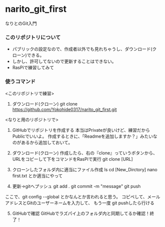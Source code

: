 # narito_git_first
なりとのGit入門

### このリポジトリについて
- パブリックの設定なので、作成者以外でも見れちゃうし、ダウンロード(クローン)できる。
- しかし、許可してないので更新することはできない。
- RasPiで練習してみて

### 使うコマンド
<このリポジトリで練習>
1. ダウンロード(クローン)
git clone https://github.com/Yokohide0317/narito_git_first.git


<なりと用のリポジトリで>
1. GitHubでリポジトリを作成する
本当はPrivateが良いけど、練習だからPublicでいいよ。
作成するときに、「Readmeを追加しますか？」みたいなのがあるから追加しておいて。

2. ダウンロード(クローン)
作成したら、右の『clone』っていうボタンから、URLをコピーして下をコマンドをRasPiで実行
git clone [URL]

3. クローンしたフォルダ内に適当にファイル作成
ls
cd [New_Dirctory]
nano first.txt
とか適当にやって

4. 更新→gitへプッシュ
git add .
git commit -m "message"
git push

ここで、git config --global とかなんとか言われると思う。
コピペして、メールアドレスとGitのユーザーネームを入力して、
もう一度 git pushしたら行ける

5. GitHubで確認
GitHubでラズパイ上のフォルダ内と同期してるか確認！終了！
